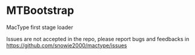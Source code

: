 # MTBootstrap

MacType first stage loader

Issues are not accepted in the repo, please report bugs and feedbacks in https://github.com/snowie2000/mactype/issues
